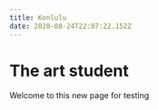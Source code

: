 ```yaml
---
title: Konlulu
date: 2020-08-24T22:07:22.152Z
---
```

# The art student
Welcome to this new page for testing